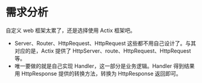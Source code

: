 # 需求分析

自定义 web 框架太累了，还是选择使用 Actix  框架吧。

* Server、Router、HttpRequest、HttpRequest 这些都不用自己设计了。与其对应的是，Actix 提供了 HttpServer、route、HttpRequest、HttpRequest 等。
* 唯一要做的就是自己实现 Handler，这一部分是业务逻辑。Handler 得到结果 用 HttpResponse 提供的转换方法，转换为 HttpResponse 返回即可。